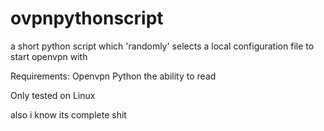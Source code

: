 # ovpnpythonscript
a short python script which 'randomly' selects a local configuration file to start openvpn with

Requirements:
Openvpn
Python
the ability to read

Only tested on Linux


also i know its complete shit
